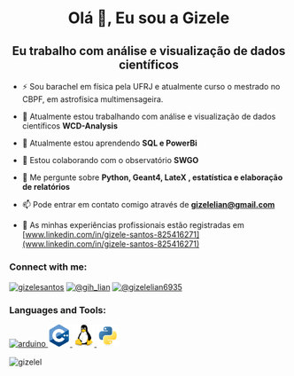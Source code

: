 <h1 align="center">Olá 👋, Eu sou a Gizele </h1>
<h2 align="center">Eu trabalho com análise e visualização de dados científicos </h2>

  
- ⚡ Sou barachel em física pela UFRJ e atualmente curso o mestrado no CBPF, em astrofísica multimensageira.

- 🔭 Atualmente estou trabalhando com análise e visualização de dados científicos **WCD-Analysis**

- 🌱 Atualmente estou aprendendo **SQL e PowerBi**

- 👯 Estou colaborando com o observatório **SWGO**

- 💬 Me pergunte sobre **Python, Geant4, LateX , estatística e elaboração de relatórios**

- 📫 Pode entrar em contato comigo através de **gizelelian@gmail.com**

- 📄 As minhas experiências profissionais estão registradas em [www.linkedin.com/in/gizele-santos-825416271](www.linkedin.com/in/gizele-santos-825416271)

<h3 align="left">Connect with me:</h3>
<p align="left">
<a href="https://linkedin.com/in/gizelesantos" target="blank"><img align="center" src="https://raw.githubusercontent.com/rahuldkjain/github-profile-readme-generator/master/src/images/icons/Social/linked-in-alt.svg" alt="gizelesantos" height="30" width="40" /></a>
<a href="https://instagram.com/@gih_lian" target="blank"><img align="center" src="https://raw.githubusercontent.com/rahuldkjain/github-profile-readme-generator/master/src/images/icons/Social/instagram.svg" alt="@gih_lian" height="30" width="40" /></a>
<a href="https://www.youtube.com/c/@gizelelian6935" target="blank"><img align="center" src="https://raw.githubusercontent.com/rahuldkjain/github-profile-readme-generator/master/src/images/icons/Social/youtube.svg" alt="@gizelelian6935" height="30" width="40" /></a>
</p>

<h3 align="left">Languages and Tools:</h3>
<p align="left"> <a href="https://www.arduino.cc/" target="_blank" rel="noreferrer"> <img src="https://cdn.worldvectorlogo.com/logos/arduino-1.svg" alt="arduino" width="40" height="40"/> </a> <a href="https://www.w3schools.com/cpp/" target="_blank" rel="noreferrer"> <img src="https://raw.githubusercontent.com/devicons/devicon/master/icons/cplusplus/cplusplus-original.svg" alt="cplusplus" width="40" height="40"/> </a> <a href="https://www.linux.org/" target="_blank" rel="noreferrer"> <img src="https://raw.githubusercontent.com/devicons/devicon/master/icons/linux/linux-original.svg" alt="linux" width="40" height="40"/> </a> <a href="https://www.python.org" target="_blank" rel="noreferrer"> <img src="https://raw.githubusercontent.com/devicons/devicon/master/icons/python/python-original.svg" alt="python" width="40" height="40"/> </a> </p>

<p><img align="center" src="https://github-readme-stats.vercel.app/api/top-langs?username=gizelel&show_icons=true&locale=en&layout=compact" alt="gizelel" /></p>


<!--
**GizeleL/GizeleL** is a ✨ _special_ ✨ repository because its `README.md` (this file) appears on your GitHub profile.

Here are some ideas to get you started:

- 🔭 I’m currently working on ...
- 🌱 I’m currently learning ...
- 👯 I’m looking to collaborate on ...
- 🤔 I’m looking for help with ...
- 💬 Ask me about ...
- 📫 How to reach me: ...
- 😄 Pronouns: ...
- ⚡ Fun fact: ...
-->
